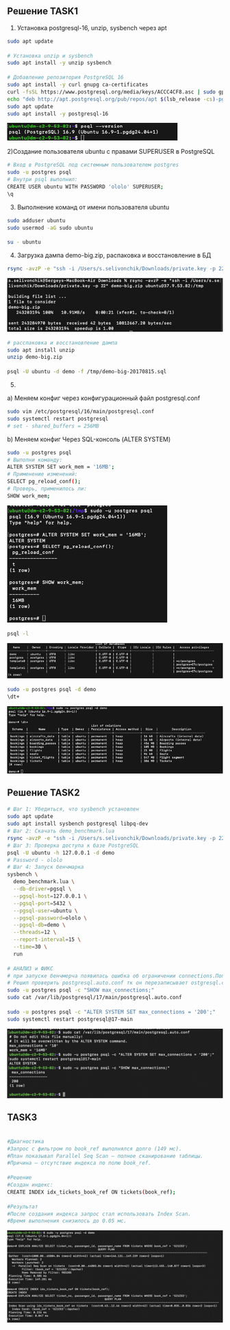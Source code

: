 ## Решение TASK1

1) Установка postgresql-16, unzip, sysbench через apt
```bash
sudo apt update

# Установка unzip и sysbench
sudo apt install -y unzip sysbench

# Добавление репозитория PostgreSQL 16
sudo apt install -y curl gnupg ca-certificates
curl -fsSL https://www.postgresql.org/media/keys/ACCC4CF8.asc | sudo gpg --dearmor -o /etc/apt/trusted.gpg.d/postgresql.gpg
echo "deb http://apt.postgresql.org/pub/repos/apt $(lsb_release -cs)-pgdg main" | sudo tee /etc/apt/sources.list.d/pgdg.list
sudo apt update
sudo apt install -y postgresql-16
```

![alt text](image.png)

2)Создание пользователя ubuntu с правами SUPERUSER в PostgreSQL

```bash
# Вход в PostgreSQL под системным пользователем postgres
sudo -u postgres psql
# Внутри psql выполнил:
CREATE USER ubuntu WITH PASSWORD 'ololo' SUPERUSER;
\q
```

3) Выполнение команд от имени пользователя ubuntu
```bash
sudo adduser ubuntu
sudo usermod -aG sudo ubuntu

su - ubuntu
```

4. Загрузка дампа demo-big.zip, распаковка и восстановление в БД
```bash
rsync -avzP -e "ssh -i /Users/s.selivonchik/Downloads/private.key -p 22" demo-big.zip ubuntu@37.9.53.82:/tmp
```

![alt text](image-1.png)


```bash
# расспаковка и восстановление дампа
sudo apt install unzip
unzip demo-big.zip

psql -U ubuntu -d demo -f /tmp/demo-big-20170815.sql
```

5. 
a) Меняем конфиг через конфигурационный файл postgresql.conf
```bash
sudo vim /etc/postgresql/16/main/postgresql.conf
sudo systemctl restart postgresql
# set - shared_buffers = 256MB
```
b) Меняем конфиг Через SQL-консоль (ALTER SYSTEM)
```bash
sudo -u postgres psql
# Выполни команду:
ALTER SYSTEM SET work_mem = '16MB';
# Применение изменений:
SELECT pg_reload_conf();
# Проверь, применилось ли:
SHOW work_mem;
```

![alt text](image-2.png)

```bash
psql -l 
```

![alt text](image-3.png)

```bash
sudo -u postgres psql -d demo
\dt+
```
![alt text](image-4.png)

## Решение TASK2
 
```bash
# Шаг 1: Убедиться, что sysbench установлен
sudo apt update
sudo apt install sysbench postgresql libpq-dev
# Шаг 2: Скачать demo_benchmark.lua
rsync -avzP -e "ssh -i /Users/s.selivonchik/Downloads/private.key -p 22" demo_benchmark.lua ubuntu@37.9.53.82:/tmp
# Шаг 3: Проверка доступа к базе PostgreSQL
psql -U ubuntu -h 127.0.0.1 -d demo
# Password - ololo
# Шаг 4: Запуск бенчмарка
sysbench \
  demo_benchmark.lua \
  --db-driver=pgsql \
  --pgsql-host=127.0.0.1 \
  --pgsql-port=5432 \
  --pgsql-user=ubuntu \
  --pgsql-password=ololo \
  --pgsql-db=demo \
  --threads=12 \
  --report-interval=15 \
  --time=30 \
  run

# АНАЛИЗ и ФИКС
# при запуске бенчмерча появилась ошибка об ограничении connections.Попробовал сначала проверить через команду фактическое ограничение - оказалось порог 10. хотя в postgresql.conf max_connections=200.
# Решил проверить postgresql.auto.conf тк он перезаписывает ostgresql.conf при запуске сервера . В этом файле данный параметр и перезаписывался , пришлось его поменять через ALTER SYSTEM SET.
sudo -u postgres psql -c "SHOW max_connections;"
sudo cat /var/lib/postgresql/17/main/postgresql.auto.conf

sudo -u postgres psql -c "ALTER SYSTEM SET max_connections = '200';"
sudo systemctl restart postgresql@17-main

```
![alt text](image-7.png)

## TASK3

```bash

#Диагностика
#Запрос с фильтром по book_ref выполнялся долго (149 мс).
#План показывал Parallel Seq Scan — полное сканирование таблицы.
#Причина — отсутствие индекса по полю book_ref.

#Решение
#Создан индекс:
CREATE INDEX idx_tickets_book_ref ON tickets(book_ref);

#Результат
#После создания индекса запрос стал использовать Index Scan.
#Время выполнения снизилось до 0.05 мс.

```
![alt text](image-8.png)
